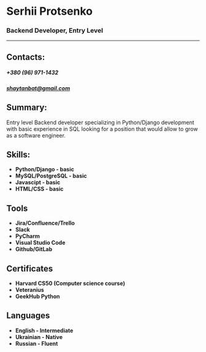 # Serhii Protsenko

### Backend Developer, Entry Level

---

## Contacts:

##### +380 (96) 971-1432

##### shaytanbat@gmail.com

## Summary:

Entry level Backend developer specializing in Python/Django development with basic experience in SQL looking for a position that would allow to grow as a software engineer.

## Skills:

- **Python/Django - basic**
- **MySQL/PostgreSQL - basic**
- **Javascipt - basic**
- **HTML/CSS - basic**

## Tools

- **Jira/Confluence/Trello**
- **Slack**
- **PyCharm**
- **Visual Studio Code**
- **Github/GitLab**

## Certificates

- **Harvard CS50 (Computer science course)**
- **Veteranius**
- **GeekHub Python**

## Languages

- **English - Intermediate**
- **Ukrainian - Native**
- **Russian - Fluent**
